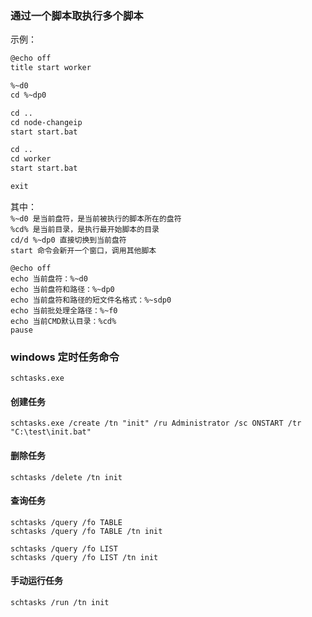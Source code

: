 ### 通过一个脚本取执行多个脚本

示例：
```html
@echo off
title start worker

%~d0 
cd %~dp0

cd ..
cd node-changeip
start start.bat

cd ..
cd worker
start start.bat

exit
```
其中：  
`%~d0 是当前盘符，是当前被执行的脚本所在的盘符`  
`%cd% 是当前目录，是执行最开始脚本的目录`  
`cd/d %~dp0 直接切换到当前盘符`  
`start 命令会新开一个窗口，调用其他脚本`

    @echo off
    echo 当前盘符：%~d0
    echo 当前盘符和路径：%~dp0
    echo 当前盘符和路径的短文件名格式：%~sdp0
    echo 当前批处理全路径：%~f0
    echo 当前CMD默认目录：%cd%
    pause


### windows 定时任务命令
`schtasks.exe`

#### 创建任务
    schtasks.exe /create /tn "init" /ru Administrator /sc ONSTART /tr "C:\test\init.bat"

#### 删除任务
    schtasks /delete /tn init

#### 查询任务
    schtasks /query /fo TABLE
    schtasks /query /fo TABLE /tn init
    
    schtasks /query /fo LIST
    schtasks /query /fo LIST /tn init

#### 手动运行任务
    schtasks /run /tn init
